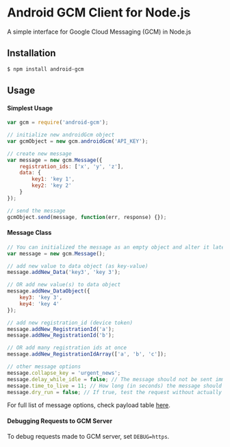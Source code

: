 # Android GCM Client for Node.js

A simple interface for Google Cloud Messaging (GCM) in Node.js


## Installation
```bash
$ npm install android-gcm
```

## Usage

#### Simplest Usage
```js
var gcm = require('android-gcm');

// initialize new androidGcm object
var gcmObject = new gcm.androidGcm('API_KEY');

// create new message
var message = new gcm.Message({
    registration_ids: ['x', 'y', 'z'],
    data: {
        key1: 'key 1',
        key2: 'key 2'
    }
});

// send the message
gcmObject.send(message, function(err, response) {});

```

#### Message Class
```js
// You can initialized the message as an empty object and alter it later.
var message = new gcm.Message();

// add new value to data object (as key-value)
message.addNew_Data('key3', 'key 3');

// OR add new value(s) to data object
message.addNew_DataObject({
    key3: 'key 3',
    key4: 'key 4'
});

// add new registration_id (device token)
message.addNew_RegistrationId('a');
message.addNew_RegistrationId('b');

// OR add many registration ids at once
message.addNew_RegistrationIdArray(['a', 'b', 'c']);

// other message options
message.collapse_key = 'urgent_news';
message.delay_while_idle = false; // The message should not be sent immediately if the device is idle.
message.time_to_live = 11; // How long (in seconds) the message should be kept on GCM storage if the device is offline.
message.dry_run = false; // If true, test the request without actually sending a message
```
For full list of message options, check payload table [here](http://developer.android.com/google/gcm/server.html).


#### Debugging Requests to GCM Server
To debug requests made to GCM server, set `DEBUG=https`.
